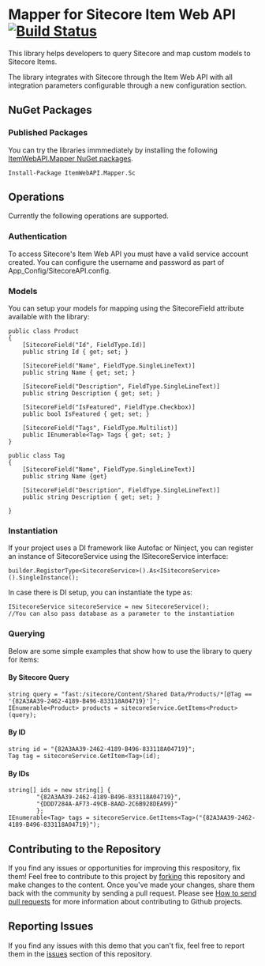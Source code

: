 # Mapper for Sitecore Item Web API [![Build Status](https://travis-ci.org/sidaudhi/ItemWebAPI.Mapper.Sc.svg?branch=master)](https://travis-ci.org/sidaudhi/ItemWebAPI.Mapper.Sc)

This library helps developers to query Sitecore and map custom models to Sitecore Items. 

The library integrates with Sitecore through the Item Web API with all integration parameters configurable through a new configuration section.

## NuGet Packages

### Published Packages

You can try the libraries immmediately by installing the following [ItemWebAPI.Mapper NuGet packages](https://www.nuget.org/profiles/DeveloperForce/).

```
Install-Package ItemWebAPI.Mapper.Sc
```

## Operations

Currently the following operations are supported.

### Authentication

To access Sitecore's Item Web API you must have a valid service account created.
You can configure the username and password as part of App_Config/SitecoreAPI.config.

### Models

You can setup your models for mapping using the SitecoreField attribute available with the library:

```
public class Product
{
    [SitecoreField("Id", FieldType.Id)]
    public string Id { get; set; }

    [SitecoreField("Name", FieldType.SingleLineText)]
    public string Name { get; set; }

    [SitecoreField("Description", FieldType.SingleLineText)]
    public string Description { get; set; }

    [SitecoreField("IsFeatured", FieldType.Checkbox)]
    public bool IsFeatured { get; set; }

    [SitecoreField("Tags", FieldType.Multilist)]
    public IEnumerable<Tag> Tags { get; set; }
}

public class Tag
{
    [SitecoreField("Name", FieldType.SingleLineText)]
    public string Name {get}
   
    [SitecoreField("Description", FieldType.SingleLineText)]
    public string Description { get; set; }

}
```

### Instantiation

If your project uses a DI framework like Autofac or Ninject, you can register an instance of SitecoreService using the ISitecoreService interface:
```
builder.RegisterType<SitecoreService>().As<ISitecoreService>().SingleInstance();
```

In case there is DI setup, you can instantiate the type as:
```
ISitecoreService sitecoreService = new SitecoreService(); 
//You can also pass database as a parameter to the instantiation
```

### Querying

Below are some simple examples that show how to use the library to query for items:

#### By Sitecore Query

```
string query = "fast:/sitecore/Content/Shared Data/Products/*[@Tag == '{82A3AA39-2462-4189-B496-833118A04719}']";
IEnumerable<Product> products = sitecoreService.GetItems<Product>(query);
```
 
#### By ID

```
string id = "{82A3AA39-2462-4189-B496-833118A04719}";
Tag tag = sitecoreService.GetItem<Tag>(id);
```

#### By IDs
```
string[] ids = new string[] { 
		"{82A3AA39-2462-4189-B496-833118A04719}",
		"{DDD7284A-AF73-49CB-8AAD-2C6B928DEA99}"  
		};
IEnumerable<Tag> tags = sitecoreService.GetItems<Tag>("{82A3AA39-2462-4189-B496-833118A04719}");
```

## Contributing to the Repository ###

If you find any issues or opportunities for improving this respository, fix them!  Feel free to contribute to this project by [forking](http://help.github.com/fork-a-repo/) this repository and make changes to the content.  Once you've made your changes, share them back with the community by sending a pull request. Please see [How to send pull requests](http://help.github.com/send-pull-requests/) for more information about contributing to Github projects.

## Reporting Issues ###

If you find any issues with this demo that you can't fix, feel free to report them in the [issues](https://github.com/developerforce/Force.com-Toolkit-for-NET/issues) section of this repository.